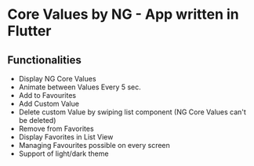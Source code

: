 # Core Values by NG - App written in Flutter
## Functionalities 

* Display NG Core Values 
* Animate between Values Every 5 sec.
* Add to Favourites
* Add Custom Value 
* Delete custom Value  by swiping list component (NG Core Values can't be deleted)
* Remove from Favorites 
* Display Favorites in List View
* Managing Favourites possible on every screen
* Support of light/dark theme
